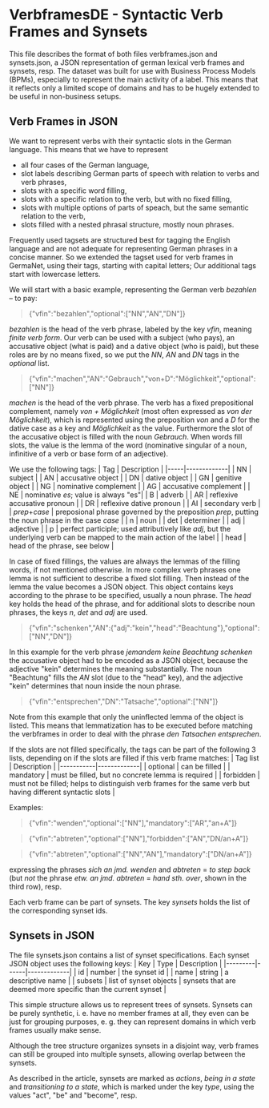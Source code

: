 # VerbframesDE - Syntactic Verb Frames and Synsets

This file describes the format of both files verbframes.json and synsets.json, a JSON representation of german lexical verb frames and synsets, resp. The dataset was built for use with Business Process Models (BPMs), especially to represent the main activity of a label. This means that it reflects only a limited scope of domains and has to be hugely extended to be useful in non-business setups.

## Verb Frames in JSON

We want to represent verbs with their syntactic slots in the German language. This means that we have to represent
- all four cases of the German language,
- slot labels describing German parts of speech with relation to verbs and verb phrases,
- slots with a specific word filling,
- slots with a specific relation to the verb, but with no fixed filling,
- slots with multiple options of parts of speach, but the same semantic relation to the verb,
- slots filled with a nested phrasal structure, mostly noun phrases.

Frequently used tagsets are structured best for tagging the English language and are not adequate for representing German phrases in a concise manner. So we extended the tagset used for verb frames in GermaNet, using their tags, starting with capital letters; Our additional tags start with lowercase letters.

We will start with a basic example, representing the German verb *bezahlen* – to pay:

> {"vfin":"bezahlen","optional":["NN","AN","DN"]}

*bezahlen* is the head of the verb phrase, labeled by the key *vfin*, meaning *finite verb form*. Our verb can be used with a subject (who pays), an accusative object (what is paid) and a dative object (who is paid), but these roles are by no means fixed, so we put the *NN*, *AN* and *DN* tags in the *optional* list.

> {"vfin":"machen","AN":"Gebrauch","von+D":"Möglichkeit","optional":["NN"]}

*machen* is the head of the verb phrase. The verb has a fixed prepositional complement, namely *von + Möglichkeit* (most often expressed as *von der Möglichkeit*), which is represented using the preposition *von* and a *D* for the dative case as a key and *Möglichkeit* as the value. Furthermore the slot of the accusative object is filled with the noun *Gebrauch*. When words fill slots, the value is the lemma of the word (nominative singular of a noun, infinitive of a verb or base form of an adjective).

We use the following tags:
| Tag | Description |
|-----|-------------|
| NN  | subject     |
| AN  | accusative object |
| DN  | dative object |
| GN  | genitive object |
| NG  | nominative complement |
| AG  | accusative complement |
| NE  | nominative *es*; value is always "es"|
| B   | adverb |
| AR  | reflexive accusative pronoun |
| DR  | reflexive dative pronoun |
| AI  | secondary verb     |
| *prep*+*case* | preposional phrase governed by the preposition *prep*, putting the noun phrase in the case *case* |
| n   | noun |
| det | determiner |
| adj | adjective |
| p   | perfect participle; used attributively like *adj*, but the underlying verb can be mapped to the main action of the label |
| head   | head of the phrase, see below |

In case of fixed fillings, the values are always the lemmas of the filling words, if not mentioned otherwise.
In more complex verb phrases one lemma is not sufficient to describe a fixed slot filling. Then instead of the lemma the value becomes a JSON object. This object contains keys according to the phrase to be specified, usually a noun phrase. The *head* key holds the head of the phrase, and for additional slots to describe noun phrases, the keys *n*, *det* and *adj* are used.

> {"vfin":"schenken","AN":{"adj":"kein","head":"Beachtung"},"optional":["NN","DN"]}

In this example for the verb phrase *jemandem keine Beachtung schenken* the accusative object had to be encoded as a JSON object, because the adjective "kein" determines the meaning substantially. The noun "Beachtung" fills the *AN* slot (due to the "head" key), and the adjective "kein" determines that noun inside the noun phrase.

> {"vfin":"entsprechen","DN":"Tatsache","optional":["NN"]}

Note from this example that only the uninflected lemma of the object is listed. This means that lemmatization has to be executed before matching the verbframes in order to deal with the phrase *den Tatsachen entsprechen*.

If the slots are not filled specifically, the tags can be part of the following 3 lists, depending on if the slots are filled if this verb frame matches:
| Tag list  | Description |
|-----------|-------------|
| optional  | can be filled |
| mandatory | must be filled, but no concrete lemma is required |
| forbidden | must not be filled; helps to distinguish verb frames for the same verb but having different syntactic slots |

Examples:

> {"vfin":"wenden","optional":["NN"],"mandatory":["AR","an+A"]}

> {"vfin":"abtreten","optional":["NN"],"forbidden":["AN","DN/an+A"]}

> {"vfin":"abtreten","optional":["NN","AN"],"mandatory":["DN/an+A"]}

expressing the phrases *sich an jmd. wenden* and *abtreten* = *to step back* (but *not* the phrase *etw. an jmd. abtreten* = *hand sth. over*, shown in the third row), resp.

Each verb frame can be part of synsets. The key *synsets* holds the list of the corresponding synset ids.

## Synsets in JSON

The file synsets.json contains a list of synset specifications. Each synset JSON object uses the following keys:
| Key     | Type | Description |
|---------|------|-------------|
| id      | number | the synset id |
| name    | string | a descriptive name |
| subsets | list of synset objects | synsets that are deemed more specific than the current synset |

This simple structure allows us to represent trees of synsets. Synsets can be purely synthetic, i. e. have no member frames at all, they even can be just for grouping purposes, e. g. they can represent domains in which verb frames usually make sense.

Although the tree structure organizes synsets in a disjoint way, verb frames can still be grouped into multiple synsets, allowing overlap between the synsets.

As described in the article, synsets are marked as *actions*, *being in a state* and *transitioning to a state*, which is marked under the key *type*, using the values "act", "be" and "become", resp.